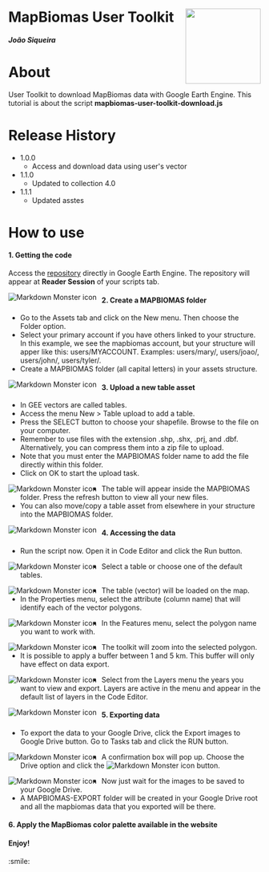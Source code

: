 <div class="fluid-row" id="header">
    <img src='./misc/mapbiomas-icon.png' height='150' width='auto' align='right'>
    <h1 class="title toc-ignore">MapBiomas User Toolkit</h1>
    <h4 class="author"><em>João Siqueira</em></h4>
</div>

# About

User Toolkit to download MapBiomas data with Google Earth Engine. This tutorial is about the script **mapbiomas-user-toolkit-download.js**

# Release History

* 1.0.0
    * Access and download data using user's vector
* 1.1.0
    * Updated to collection 4.0
* 1.1.1
    * Updated asstes

# How to use

<h4>1. Getting the code</h4>
<p>Access the <a href="https://code.earthengine.google.com/?accept_repo=users/mapbiomas/user-toolkit" target="_blank" rel="noopener noreferrer">repository</a> directly in Google Earth Engine. The repository will appear at <b>Reader Session</b> of your scripts tab.</p>

<img src="misc/getting-code.png"
     alt="Markdown Monster icon"
     style="float: left; margin-right: 10px;" />

<h4>2. Create a MAPBIOMAS folder</h4>
<ul>
  <li>Go to the Assets tab and click on the New menu. Then choose the Folder option.</li>
  <li>Select your primary account if you have others linked to your structure. In this example, we see the mapbiomas account, but your structure will apper like this: users/MYACCOUNT. Examples: users/mary/, users/joao/, users/john/, users/tyler/.</li>
  <li>Create a MAPBIOMAS folder (all capital letters) in your assets structure.</li>
</ul>
<img src="misc/create-folder.png"
     alt="Markdown Monster icon"
     style="float: left; margin-right: 10px;" />

<h4>3. Upload a new table asset</h4>

<ul>
  <li>In GEE vectors are called tables.</li>
  <li>Access the menu New > Table upload to add a table.</li>
  <li>Press the SELECT button to choose your shapefile. Browse to the file on your computer.
  <li>Remember to use files with the extension .shp, .shx, .prj, and .dbf. Alternatively, you can compress them into a zip file to upload.
  <li>Note that you must enter the MAPBIOMAS folder name to add the file directly within this folder.</li>
  <li>Click on OK to start the upload task.</li>
</ul>
<img src="misc/upload-table.png"
     alt="Markdown Monster icon"
     style="float: left; margin-right: 10px;" />

<ul>
  <li>The table will appear inside the MAPBIOMAS folder. Press the refresh button to view all your new files.</li>
  <li>You can also move/copy a table asset from elsewhere in your structure into the MAPBIOMAS folder.</li>
</ul>
<img src="misc/tables-asset.png"
     alt="Markdown Monster icon"
     style="float: left; margin-right: 10px;" />

<h4>4. Accessing the data</h4>

<ul>
  <li>Run the script now. Open it in Code Editor and click the Run button.</li>
</ul>
<img src="misc/accessing-data-1.png"
     alt="Markdown Monster icon"
     style="float: left; margin-right: 10px;" />

<ul>
  <li>Select a table or choose one of the default tables.</li>
</ul>
<img src="misc/accessing-data-2.png"
     alt="Markdown Monster icon"
     style="float: left; margin-right: 10px;" />

<ul>
  <li>The table (vector) will be loaded on the map.</li>
  <li>In the Properties menu, select the attribute (column name) that will identify each of the vector polygons.</li>
</ul>
<img src="misc/accessing-data-3.png"
     alt="Markdown Monster icon"
     style="float: left; margin-right: 10px;" />

<ul>
  <li>In the Features menu, select the polygon name you want to work with.</li>
</ul>
<img src="misc/accessing-data-4.png"
     alt="Markdown Monster icon"
     style="float: left; margin-right: 10px;" />

<ul>
  <li>The toolkit will zoom into the selected polygon.</li>
  <li>It is possible to apply a buffer between 1 and 5 km. This buffer will only have effect on data export.</li>
</ul>
<img src="misc/accessing-data-5.png"
     alt="Markdown Monster icon"
     style="float: left; margin-right: 10px;" />

<ul>
  <li>Select from the Layers menu the years you want to view and export. Layers are active in the menu and appear in the default list of layers in the Code Editor.</li>
</ul>
<img src="misc/accessing-data-6.png"
     alt="Markdown Monster icon"
     style="float: left; margin-right: 10px;" />

<h4>5. Exporting data</h4>
<ul>
  <li>To export the data to your Google Drive, click the Export images to Google Drive button. Go to Tasks tab and click the RUN button.</li>
</ul>
<img src="misc/accessing-data-7.png"
     alt="Markdown Monster icon"
     style="float: left; margin-right: 10px;" />
<ul>
  <li>A confirmation box will pop up. Choose the Drive option and click the <img src="misc/run-button.png" alt="Markdown Monster icon"/> button.</li>
</ul>
<img src="misc/accessing-data-8.png"
     alt="Markdown Monster icon"
     style="float: left; margin-right: 10px;" />

<ul>
  <li>Now just wait for the images to be saved to your Google Drive.</li>
  <li>A MAPBIOMAS-EXPORT folder will be created in your Google Drive root and all the mapbiomas data that you exported will be there.</li>
</ul>


<h4>6. Apply the MapBiomas color palette available in the website</h4>

<h4>Enjoy!</h4>
:smile:
